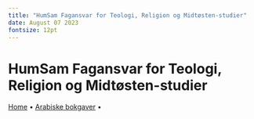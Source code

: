 ```yaml
---
title: "HumSam Fagansvar for Teologi, Religion og Midtøsten-studier"
date: August 07 2023
fontsize: 12pt
---
```


# HumSam Fagansvar for Teologi, Religion og Midtøsten-studier


[Home](/) &bull; [Arabiske bokgaver](/) &bull;
